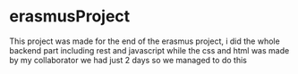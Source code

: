 # erasmusProject
This project was made for the end of the erasmus project, i did the whole backend part including rest and javascript
while the css and html was made by my collaborator we had just  2 days so we managed to do this
